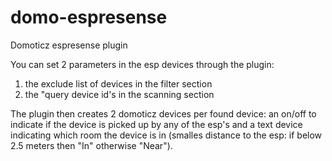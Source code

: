 # domo-espresense
Domoticz espresense plugin

You can set 2 parameters in the esp devices through the plugin:
1) the exclude list of devices in the filter section
2) the "query device id's in the scanning section

The plugin then creates 2 domoticz devices per found device: an on/off to indicate if the device is picked up by any of the esp's and a text device indicating which room the device is in (smalles distance to the esp: if below 2.5 meters then "In" otherwise "Near").
